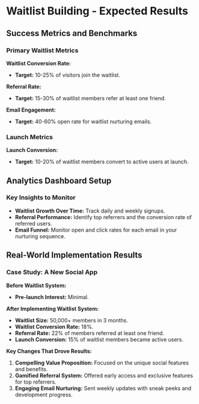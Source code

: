 # Waitlist Building - Expected Results

## Success Metrics and Benchmarks

### Primary Waitlist Metrics

**Waitlist Conversion Rate:**
- **Target:** 10-25% of visitors join the waitlist.

**Referral Rate:**
- **Target:** 15-30% of waitlist members refer at least one friend.

**Email Engagement:**
- **Target:** 40-60% open rate for waitlist nurturing emails.

### Launch Metrics

**Launch Conversion:**
- **Target:** 10-20% of waitlist members convert to active users at launch.

## Analytics Dashboard Setup

### Key Insights to Monitor

- **Waitlist Growth Over Time:** Track daily and weekly signups.
- **Referral Performance:** Identify top referrers and the conversion rate of referred users.
- **Email Funnel:** Monitor open and click rates for each email in your nurturing sequence.

## Real-World Implementation Results

### Case Study: A New Social App

**Before Waitlist System:**
- **Pre-launch Interest:** Minimal.

**After Implementing Waitlist System:**
- **Waitlist Size:** 50,000+ members in 3 months.
- **Waitlist Conversion Rate:** 18%.
- **Referral Rate:** 22% of members referred at least one friend.
- **Launch Conversion:** 15% of waitlist members became active users.

**Key Changes That Drove Results:**
1.  **Compelling Value Proposition:** Focused on the unique social features and benefits.
2.  **Gamified Referral System:** Offered early access and exclusive features for top referrers.
3.  **Engaging Email Nurturing:** Sent weekly updates with sneak peeks and development progress.
